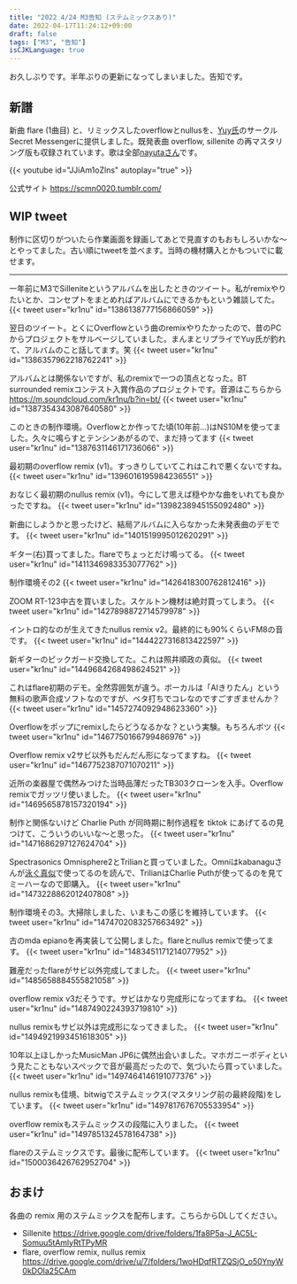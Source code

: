 ```yaml
---
title: "2022 4/24 M3告知 (ステムミックスあり)"
date: 2022-04-17T11:24:12+09:00
draft: false
tags: ["M3", "告知"]
isCJKLanguage: true
---
```


お久しぶりです。半年ぶりの更新になってしまいました。告知です。

## 新譜

新曲 flare (1曲目) と、リミックスしたoverflowとnullusを、[Yuy氏](https://twitter.com/Yuy_H)のサークルSecret Messengerに提供しました。既発表曲 overflow, sillenite の再マスタリング版も収録されています。歌は全部[nayutaさん](https://twitter.com/7utauta)です。

{{< youtube id="JJiAm1oZlns" autoplay="true" >}}

公式サイト https://scmn0020.tumblr.com/

## WIP tweet

制作に区切りがついたら作業画面を録画してあとで見直すのもおもしろいかな〜とやってました。古い順にtweetを並べます。当時の機材購入とかもついでに載せます。

---

一年前にM3でSilleniteというアルバムを出したときのツイート。私がremixやりたいとか、コンセプトをまとめればアルバムにできるかもという雑談してた。
{{< tweet user="kr1nu" id="1386138777156866059" >}}

翌日のツイート。とくにOverflowという曲のremixやりたかったので、昔のPCからプロジェクトをサルベージしていました。まんまとリプライでYuy氏が釣れて、アルバムのこと話してます。笑
{{< tweet user="kr1nu" id="1386357962218762241" >}}

アルバムとは関係ないですが、私のremixで一つの頂点となった。BT surrounded remixコンテスト入賞作品のプロジェクトです。音源はこちらから https://m.soundcloud.com/kr1nu/b?in=bt/
{{< tweet user="kr1nu" id="1387354343087640580" >}}

このときの制作環境。Overflowとか作ってた頃(10年前...)はNS10Mを使ってました。久々に鳴らすとテンシンあがるので、まだ持ってます
{{< tweet user="kr1nu" id="1387631146171736066" >}}

最初期のoverflow remix (v1)。すっきりしていてこれはこれで悪くないですね。
{{< tweet user="kr1nu" id="1396016195984236551" >}}

おなじく最初期のnullus remix (v1)。今にして思えば穏やかな曲をいれても良かったですね。
{{< tweet user="kr1nu" id="1398238945155092480" >}}

新曲にしようかと思ったけど、結局アルバムに入らなかった未発表曲のデモです。
{{< tweet user="kr1nu" id="1401519995012620291" >}}

ギター(右)買ってました。flareでちょっとだけ鳴ってる。
{{< tweet user="kr1nu" id="1411346983353077762" >}}

制作環境その2
{{< tweet user="kr1nu" id="1426418300762812416" >}}

ZOOM RT-123中古を買いました。スケルトン機材は絶対買ってしまう。
{{< tweet user="kr1nu" id="1427898872714579978" >}}

イントロ的なのが生えてきたnullus remix v2。最終的にも90%くらいFM8の音です。
{{< tweet user="kr1nu" id="1444227316813422597" >}}

新ギターのピックガード交換してた。これは照井順政の真似。
{{< tweet user="kr1nu" id="1449684268498624521" >}}

これはflare初期のデモ。全然雰囲気が違う。ボーカルは「AIきりたん」という無料の歌声合成ソフトなのですが、ベタ打ちでコレなのですごすぎませんか？
{{< tweet user="kr1nu" id="1457274092948623360" >}}

Overflowをポップにremixしたらどうなるかな？という実験。もちろんボツ
{{< tweet user="kr1nu" id="1467750166799486976" >}}

Overflow remix v2サビ以外もだんだん形になってますね。
{{< tweet user="kr1nu" id="1467752387071070211" >}}

近所の楽器屋で偶然みつけた当時品薄だったTB303クローンを入手。Overflow remixでガッツリ使いました。
{{< tweet user="kr1nu" id="1469565878157320194" >}}

制作と関係ないけど Charlie Puth が同時期に制作過程を tiktok にあげてるの見つけて、こういうのいいな〜と思った。
{{< tweet user="kr1nu" id="1471686297127624704" >}}

Spectrasonics Omnisphere2とTrilianと買っていました。Omniはkabanaguさんが[泳ぐ真似](https://note.com/kabanagu_h/n/n5a10948ede66)で使ってるのを読んで、TrilianはCharlie Puthが使ってるのを見てミーハーなので即購入。
{{< tweet user="kr1nu" id="1473228862012407808" >}}

制作環境その3。大掃除しました、いまもこの感じを維持しています。
{{< tweet user="kr1nu" id="1474702083257663492" >}}

古のmda epianoを再実装して公開しました。flareとnullus remixで使ってます。
{{< tweet user="kr1nu" id="1483451171214077952" >}}

難産だったflareがサビ以外完成してました。
{{< tweet user="kr1nu" id="1485658884555821058" >}}

overflow remix v3だそうです。サビはかなり完成形になってますね。
{{< tweet user="kr1nu" id="1487490224393719810" >}}

nullus remixもサビ以外は完成形になってきました。
{{< tweet user="kr1nu" id="1494921993451618305" >}}

10年以上ほしかったMusicMan JP6に偶然出会いました。マホガニーボディという見たこともないスペックで音が最高だったので、気づいたら買っていました。
{{< tweet user="kr1nu" id="1497464146191077376" >}}

nullus remixも佳境、bitwigでステムミックス(マスタリング前の最終段階)をしています。
{{< tweet user="kr1nu" id="1497817676705533954" >}}

overflow remixもステムミックスの段階に入りました。
{{< tweet user="kr1nu" id="1497851324578164738" >}}

flareのステムミックスです。最後に配布しています。
{{< tweet user="kr1nu" id="1500036426762952704" >}}

## おまけ

各曲の remix 用のステムミックスを配布します。こちらからDLしてください。

- Sillenite https://drive.google.com/drive/folders/1fa8P5a-J_AC5L-Somuu5tAmlyRtTPyMR
- flare, overflow remix, nullus remix https://drive.google.com/drive/u/7/folders/1woHDqfRTZQSjO_o50YnyW0kDOla25CAm
